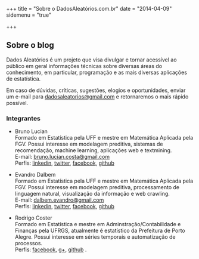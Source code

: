 +++
title = "Sobre o DadosAleatórios.com.br"
date = "2014-04-09"
sidemenu = "true"

+++

## Sobre o blog

Dados Aleatórios é um projeto que visa divulgar e tornar acessível ao público em geral informações técnicas sobre diversas áreas do conhecimento, em particular, programação e as mais diversas aplicações de estatística.

Em caso de dúvidas, críticas, sugestões, elogios e oportunidades, enviar um e-mail para dadosaleatorios@gmail.com e retornaremos o mais rápido possível.

### Integrantes

* Bruno Lucian  
Formado em Estatística pela UFF e mestre em Matemática Aplicada pela FGV. 
Possui interesse em modelagem preditiva, sistemas de recomendação, machine learning, aplicações web e textmining.  
E-mail: bruno.lucian.costa@gmail.com  
Perfis: [linkedin](https://www.linkedin.com/in/bruno-lucian-27338778/), [twitter](https://twitter.com/brunolucian), [facebook](https://www.facebook.com/bruno.lucian), [github](https://github.com/brunolucian) 

* Evandro Dalbem  
Formado em Estatística pela UFF e mestre em Matemática Aplicada pela FGV. 
Possui interesse em modelagem preditiva, processamento de linguagem natural, visualização da informação e web crawling.  
E-mail: dalbem.evandro@gmail.com  
Perfis: [linkedin](https://www.linkedin.com/in/evandro-lopes-ba89964a/), [twitter](https://twitter.com/Ding_and_Djong), [facebook](https://www.facebook.com/evandro.dalbem), [github](https://github.com/djongs) 

* Rodrigo Coster  
Formado em Estatística e mestre em Adminstração/Contabilidade e Finanças pela UFRGS, atualmente é estatístico da Prefeitura de Porto Alegre.
Possui interesse em séries temporais e automatização de processos.  
Perfis: [facebook](https://www.facebook.com/rodrigo.coster), [g+](https://plus.google.com/+RodrigoCoster), [github](https://github.com/rcoster) .

